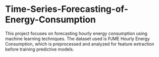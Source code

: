 # Time-Series-Forecasting-of-Energy-Consumption
This project focuses on forecasting hourly energy consumption using machine learning techniques. The dataset used is PJME Hourly Energy Consumption, which is preprocessed and analyzed for feature extraction before training predictive models.

